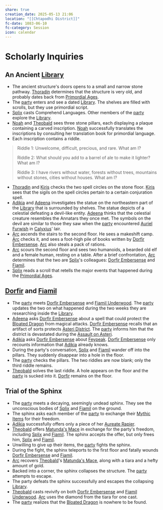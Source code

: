 ```yaml
---
share: true
creation_date: 2025-05-13 21:06
location: "[[Chtapodhi District]]"
fc-date: 1083-06-10
fc-category: Session
icon: calendar
---
```

# Scholarly Inquiries
## An Ancient [Library](../Locations/Buildings/Sunken%20Library.md)
- The ancient structure's doors opens to a small and narrow stone pathway. [Thoradin](../PCs/Thoradin%20Goodman.md) determines that the structure is very old, and probably dates back from [Primordial Ages](../Lore/Eons%20and%20Ages/Primordial%20Ages.md).
- The [party](../Factions/Seven%20Up....md) enters and see a dated [Library](../Locations/Buildings/Sunken%20Library.md). The shelves are filled with scrolls, but they use primordial script.
- [Splix](../PCs/Spraugh%20'Splix'%20Calix.md) casts Comprehend Languages. Other members of the [party](../Factions/Seven%20Up....md) explore the [Library](../Locations/Buildings/Sunken%20Library.md).
- [Noah](../PCs/Noah%20Skie.md) and [Theobald](../PCs/Theobald%20Clayhollow.md) sees three stone pillars, each displaying a plaque containing a carved inscription. [Noah](../PCs/Noah%20Skie.md) successfully translates the inscriptions by consulting her translation book for primordial language.
- Each inscription contains a riddle.
>Riddle 1: Unwelcome, difficult, precious, and rare. What am I? 
>
>Riddle 2: What should you add to a barrel of ale to make it lighter? What am I? 
>
>Riddle 3: I have rivers without water, forests without trees, mountains without stones, cities without houses. What am I?
- [Thoradin](../PCs/Thoradin%20Goodman.md) and [Kiris](../PCs/Kiris%20Acquermann.md) checks the two spell circles on the stone floor. [Kiris](../PCs/Kiris%20Acquermann.md) sees that the sigils on the spell circles pertain to a certain conjuration spell.
- [Adikia](../PCs/Adikia%20Unalome.md) and [Adeena](../PCs/Adeena%20Oberon.md) investigates the statue on the northeastern part of the [Library](../Locations/Buildings/Sunken%20Library.md) that is surrounded by shelves. The statue depicts of a celestial defeating a devil-like entity. [Adeena](../PCs/Adeena%20Oberon.md) thinks that the celestial creature resembles the Annatars they once met. The symbols on the devil are similar to those they saw when the [party](../Factions/Seven%20Up....md) encountered [Auriel Furwish](../NPCs/Auriel%20Furwish.md) in [Calyxius](../../Calyxius.md)' lair.
- [Arc](../PCs/Arc.md) ascends the stairs to the second floor. He sees a makeshift camp. [Arc](../PCs/Arc.md) checks it, and sees a foot-high pile of books written by [Dorfir Embersense](../NPCs/Dorfir%20Embersense.md). [Arc](../PCs/Arc.md) also steals a pack of rations.
- [Arc](../PCs/Arc.md) scours the second floor and sees two humanoids, a bearded old elf and a female human, resting on a table. After a brief confrontation, [Arc](../PCs/Arc.md) determines that the two are [Splix](../PCs/Spraugh%20'Splix'%20Calix.md)'s colleagues: [Dorfir Embersense](../NPCs/Dorfir%20Embersense.md) and [Fiamil](../NPCs/Fiamil%20Underwood.md).
- [Splix](../PCs/Spraugh%20'Splix'%20Calix.md) reads a scroll that retells the major events that happened during the [Primordial Ages](../Lore/Eons%20and%20Ages/Primordial%20Ages.md).
## [Dorfir](../NPCs/Dorfir%20Embersense.md) and [Fiamil](../NPCs/Fiamil%20Underwood.md)
- The [party](../Factions/Seven%20Up....md) meets [Dorfir Embersense](../NPCs/Dorfir%20Embersense.md) and [Fiamil Underwood](../NPCs/Fiamil%20Underwood.md). The [party](../Factions/Seven%20Up....md) updates the two on what happened during the two weeks they are researching inside the [Library](../Locations/Buildings/Sunken%20Library.md).
- [Adeena](../PCs/Adeena%20Oberon.md) asks [Dorfir Embersense](../NPCs/Dorfir%20Embersense.md) about a spell that could protect the [Bloated Dragon](../Items/Bloated%20Dragon.md) from magical attacks. [Dorfir Embersense](../NPCs/Dorfir%20Embersense.md) recalls that an artifact of sorts protects [Asteri District](../Locations/Areas/Asteri%20District.md). The [party](../Factions/Seven%20Up....md) informs him that the district is devastated during the [Assault on Asteri](../Lore/Events/Assault%20on%20Asteri%20and%20Unbinding%20of%20Yvernus.md).
- [Adikia](../PCs/Adikia%20Unalome.md) asks [Dorfir Embersense](../NPCs/Dorfir%20Embersense.md) about [Feypeak](../Locations/Areas/Feypeak.md). [Dorfir Embersense](../NPCs/Dorfir%20Embersense.md) only recounts information that [Adikia](../PCs/Adikia%20Unalome.md) already knows.
- During the party's conversation, [Splix](../PCs/Spraugh%20'Splix'%20Calix.md) and [Fiamil](../NPCs/Fiamil%20Underwood.md) wander off into the pillars. They suddenly disappear into a hole in the floor.
- The [party](../Factions/Seven%20Up....md) checks the pillars. The two riddles are now blank; only the third riddle remains.
- [Theobald](../PCs/Theobald%20Clayhollow.md) solves the last riddle. A hole appears on the floor and the [party](../Factions/Seven%20Up....md) is sucked into it. [Dorfir](../NPCs/Dorfir%20Embersense.md) remains on the floor.
## Trial of the Sphinx
- The [party](../Factions/Seven%20Up....md) meets a decaying, seemingly undead sphinx. They see the unconscious bodies of [Splix](../PCs/Spraugh%20'Splix'%20Calix.md) and [Fiamil](../NPCs/Fiamil%20Underwood.md) on the ground.
- The sphinx asks each member of the [party](../Factions/Seven%20Up....md) to exchange their [Mythic Items](../../Mythic%20Items.md) for their freedom.
- [Adikia](../PCs/Adikia%20Unalome.md) successfully offers only a piece of her [Aureate Rapier](../Items/Mythic%20Items/Aureate%20Rapier.md).
- [Theobald](../PCs/Theobald%20Clayhollow.md) offers [Matunda's Mace](../Items/Mythic%20Items/Matunda's%20Mace.md) in exchange for the party's freedom, including [Splix](../PCs/Spraugh%20'Splix'%20Calix.md) and [Fiamil](../NPCs/Fiamil%20Underwood.md). The sphinx accepts the offer, but only frees him, [Splix](../PCs/Spraugh%20'Splix'%20Calix.md) and [Fiamil](../NPCs/Fiamil%20Underwood.md).
- Unwilling to give up their items, the [party](../Factions/Seven%20Up....md) fights the sphinx.
- During the fight, the sphinx teleports to the first floor and fatally wounds [Dorfir Embersense](../NPCs/Dorfir%20Embersense.md) and [Fiamil](../NPCs/Fiamil%20Underwood.md).
- [Arc](../PCs/Arc.md) recovers [Theobald](../PCs/Theobald%20Clayhollow.md)'s [Matunda's Mace](../Items/Mythic%20Items/Matunda's%20Mace.md), along with a tiara and a hefty amount of gold.
- Backed into a corner, the sphinx collapses the structure. The [party](../Factions/Seven%20Up....md) attempts to escape.
- The party defeats the sphinx successfully and escapes the collapsing [Library](../Locations/Buildings/Sunken%20Library.md).
- [Theobald](../PCs/Theobald%20Clayhollow.md) casts revivify on both [Dorfir Embersense](../NPCs/Dorfir%20Embersense.md) and [Fiamil Underwood](../NPCs/Fiamil%20Underwood.md). [Arc](../PCs/Arc.md) uses the diamond from the tiara for one cast.
- The [party](../Factions/Seven%20Up....md) realizes that the [Bloated Dragon](../Items/Bloated%20Dragon.md) is nowhere to be found.